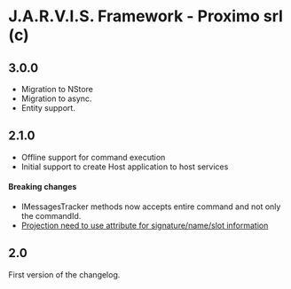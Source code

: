 J.A.R.V.I.S. Framework - Proximo srl (c)
====

## 3.0.0

- Migration to NStore
- Migration to async.
- Entity support.

## 2.1.0

- Offline support for command execution
- Initial support to create Host application to host services 

#### Breaking changes

- IMessagesTracker methods now accepts entire command and not only the commandId. 
- [Projection need to use attribute for signature/name/slot information](Wiki/BreakingChanges/2.1.0_ProjectionAttribute.md)

## 2.0

First version of the changelog.

